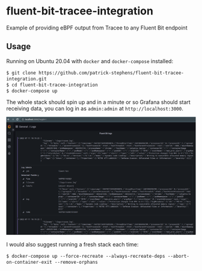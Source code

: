 # fluent-bit-tracee-integration
Example of providing eBPF output from Tracee to any Fluent Bit endpoint

## Usage

Running on Ubuntu 20.04 with `docker` and `docker-compose` installed:

```shell
$ git clone https://github.com/patrick-stephens/fluent-bit-tracee-integration.git
$ cd fluent-bit-tracee-integration
$ docker-compose up
```

The whole stack should spin up and in a minute or so Grafana should start receiving data, you can log in as `admin:admin` at `http://localhost:3000`.

![Example log dashboard](./resources/Example-Logs-Dashboard.png "Example log dashboard")

I would also suggest running a fresh stack each time:
```shell
$ docker-compose up --force-recreate --always-recreate-deps --abort-on-container-exit --remove-orphans
```
